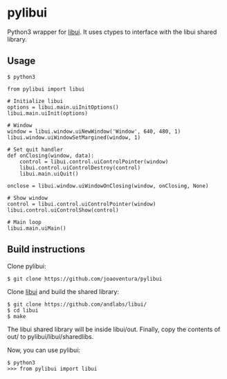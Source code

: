 # pylibui

Python3 wrapper for [libui](https://github.com/andlabs/libui/). It uses ctypes 
to interface with the libui shared library.


## Usage

    $ python3
    
    from pylibui import libui
    
    # Initialize libui
    options = libui.main.uiInitOptions()
    libui.main.uiInit(options)
    
    # Window
    window = libui.window.uiNewWindow('Window', 640, 480, 1)
    libui.window.uiWindowSetMargined(window, 1)
    
    # Set quit handler
    def onClosing(window, data):
        control = libui.control.uiControlPointer(window)
        libui.control.uiControlDestroy(control)
        libui.main.uiQuit()
    
    onclose = libui.window.uiWindowOnClosing(window, onClosing, None)
    
    # Show window
    control = libui.control.uiControlPointer(window)
    libui.control.uiControlShow(control)
    
    # Main loop
    libui.main.uiMain()


## Build instructions

Clone pylibui:

    $ git clone https://github.com/joaoventura/pylibui

Clone [libui](https://github.com/andlabs/libui/) and build the shared library: 

    $ git clone https://github.com/andlabs/libui/
    $ cd libui
    $ make

The libui shared library will be inside libui/out. Finally, copy the contents 
of out/ to pylibui/libui/sharedlibs.

Now, you can use pylibui:

    $ python3
    >>> from pylibui import libui
